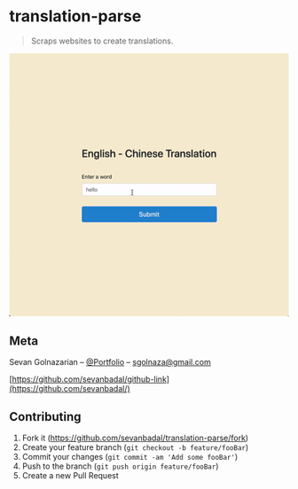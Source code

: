 # translation-parse
> Scraps websites to create translations.

![](header.gif)

## Meta

Sevan Golnazarian – [@Portfolio](https://sevanbadal-portfolio.herokuapp.com/) – sgolnaza@gmail.com

[https://github.com/sevanbadal/github-link](https://github.com/sevanbadal/)

## Contributing

1. Fork it (<https://github.com/sevanbadal/translation-parse/fork>)
2. Create your feature branch (`git checkout -b feature/fooBar`)
3. Commit your changes (`git commit -am 'Add some fooBar'`)
4. Push to the branch (`git push origin feature/fooBar`)
5. Create a new Pull Request
